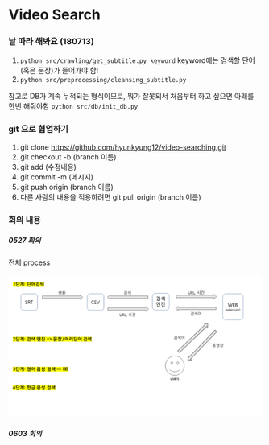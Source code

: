 # Video Search

### 날 따라 해봐요 (180713)
1. `python src/crawling/get_subtitle.py keyword`
	keyword에는 검색할 단어(혹은 문장)가 들어가야 함!
2. `python src/preprocessing/cleansing_subtitle.py`

참고로 DB가 계속 누적되는 형식이므로, 뭐가 잘못되서 처음부터 하고 싶으면 아래를 한번 해줘야함
`python src/db/init_db.py`

### git 으로 협업하기

1. git clone https://github.com/hyunkyung12/video-searching.git
2. git checkout -b (branch 이름)
3. git add (수정내용)
4. git commit -m (메시지)
5. git push origin (branch 이름)
6. 다른 사람의 내용을 적용하려면 git pull origin (branch 이름)

### 회의 내용

##### 0527 회의

전체 process

![](./history/0527.png)

##### 0603 회의